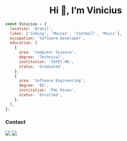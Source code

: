 <h1 align="center">Hi 👋, I’m Vinicius</h1>

```js
const Vinicius = {
  location: 'Brazil',
  likes: ['Coding', 'Movies', 'Football', 'Music'],
  occupation: 'Software Developer',
  education: [
    {
      area: 'Computer Science',
      degree: 'Technical',
      institution: 'CEFET-MG',
      status: 'Graduated',
    },
    {
      area: 'Software Engineering',
      degree: 'BS',
      institution: 'PUC Minas',
      status: 'Enrolled',
    },
  ],
};
```

### Contact
<p>
  <a href="https://www.linkedin.com/in/vinicius-assis-lima" target="_blank"><img src="https://img.shields.io/badge/-LinkedIn-%230077B5?style=for-the-badge&logo=linkedin&logoColor=white" target="_blank"></a>
  <a href = "mailto:limavini@protonmail.com"><img src="https://img.shields.io/badge/ProtonMail-8B89CC?style=for-the-badge&logo=protonmail&logoColor=white" target="_blank"></a>
</p>
